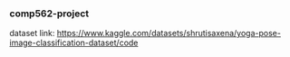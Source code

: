 ### comp562-project
dataset link: https://www.kaggle.com/datasets/shrutisaxena/yoga-pose-image-classification-dataset/code

